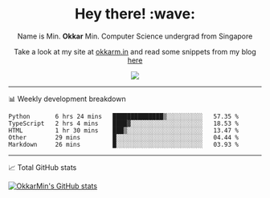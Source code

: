 <h1 align="center"> Hey there! :wave:</h1>

<p align="center">Name is Min. <strong>Okkar</strong> Min. Computer Science undergrad from Singapore</p>

<p align="center">Take a look at my site at <a href="https://okkarm.in" target="_blank">okkarm.in</a> and read some snippets from my blog <a href="https://okkarm.in/blog" target="_blank">here</a></p>

<p align="center">
  <a href="https://okkarm.in/linkedin" target='_blank'>
    <img src="https://img.shields.io/badge/linkedin-%230077B5.svg?&style=for-the-badge&logo=linkedin&logoColor=white" />
  </a>
 </p>

---

📊 Weekly development breakdown

<!--START_SECTION:waka-->
```text
Python       6 hrs 24 mins   ██████████████▒░░░░░░░░░░   57.35 % 
TypeScript   2 hrs 4 mins    ████▓░░░░░░░░░░░░░░░░░░░░   18.53 % 
HTML         1 hr 30 mins    ███▒░░░░░░░░░░░░░░░░░░░░░   13.47 % 
Other        29 mins         █░░░░░░░░░░░░░░░░░░░░░░░░   04.44 % 
Markdown     26 mins         █░░░░░░░░░░░░░░░░░░░░░░░░   03.93 % 
```
<!--END_SECTION:waka-->

---

📈 Total GitHub stats

<p>
  <a href="https://github.com/OkkarMin"><img src="https://github-readme-stats.vercel.app/api?username=OkkarMin&hide_border=true&show_icons=true&theme=graywhite" alt="OkkarMin's GitHub stats"></a>
</p>
